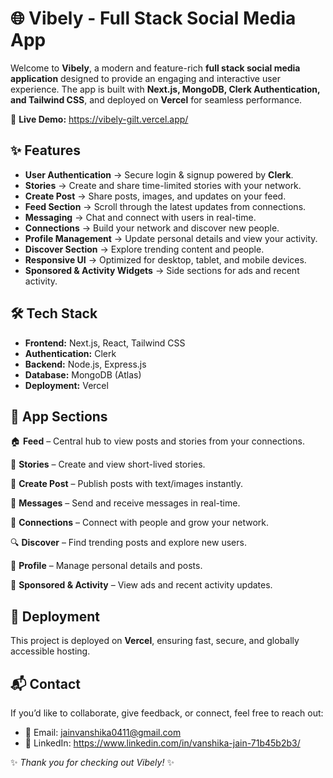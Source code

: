 # 🌐 Vibely - Full Stack Social Media App

Welcome to **Vibely**, a modern and feature-rich **full stack social media application** designed to provide an engaging and interactive user experience.
The app is built with **Next.js, MongoDB, Clerk Authentication, and Tailwind CSS**, and deployed on **Vercel** for seamless performance.

🔗 **Live Demo:** https://vibely-gilt.vercel.app/

## ✨ Features

* **User Authentication** → Secure login & signup powered by **Clerk**.
* **Stories** → Create and share time-limited stories with your network.
* **Create Post** → Share posts, images, and updates on your feed.
* **Feed Section** → Scroll through the latest updates from connections.
* **Messaging** → Chat and connect with users in real-time.
* **Connections** → Build your network and discover new people.
* **Profile Management** → Update personal details and view your activity.
* **Discover Section** → Explore trending content and people.
* **Responsive UI** → Optimized for desktop, tablet, and mobile devices.
* **Sponsored & Activity Widgets** → Side sections for ads and recent activity.
  
## 🛠️ Tech Stack

* **Frontend:** Next.js, React, Tailwind CSS
* **Authentication:** Clerk
* **Backend:** Node.js, Express.js
* **Database:** MongoDB (Atlas)
* **Deployment:** Vercel

## 📌 App Sections

🏠 **Feed** – Central hub to view posts and stories from your connections.

📸 **Stories** – Create and view short-lived stories.

📝 **Create Post** – Publish posts with text/images instantly.

💬 **Messages** – Send and receive messages in real-time.

🤝 **Connections** – Connect with people and grow your network.

🔍 **Discover** – Find trending posts and explore new users.

👤 **Profile** – Manage personal details and posts.

📢 **Sponsored & Activity** – View ads and recent activity updates.

## 🚀 Deployment

This project is deployed on **Vercel**, ensuring fast, secure, and globally accessible hosting.

## 📬 Contact

If you’d like to collaborate, give feedback, or connect, feel free to reach out:

* 📧 Email: jainvanshika0411@gmail.com
* 💼 LinkedIn: https://www.linkedin.com/in/vanshika-jain-71b45b2b3/

✨ *Thank you for checking out Vibely!* ✨
